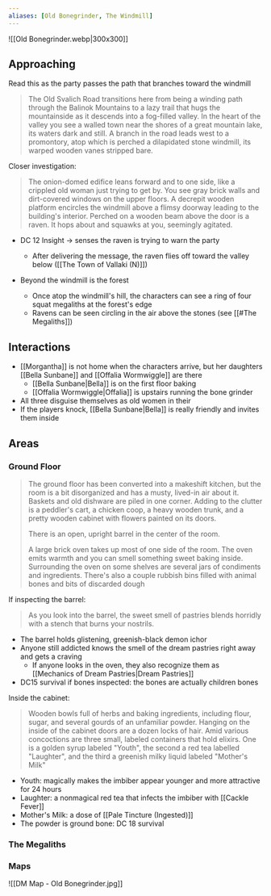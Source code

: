 ```yaml
---
aliases: [Old Bonegrinder, The Windmill]
---
```

![[Old Bonegrinder.webp|300x300]]

## Approaching
Read this as the party passes the path that branches toward the windmill

>The Old Svalich Road transitions here from being a winding path through the Balinok Mountains to a lazy trail that hugs the mountainside as it descends into a fog-filled valley. In the heart of the valley you see a walled town near the shores of a great mountain lake, its waters dark and still. A branch in the road leads west to a promontory, atop which is perched a dilapidated stone windmill, its warped wooden vanes stripped bare.

Closer investigation:
>The onion-domed edifice leans forward and to one side, like a crippled old woman just trying to get by. You see gray brick walls and dirt-covered windows on the upper floors. A decrepit wooden platform encircles the windmill above a flimsy doorway leading to the building's interior. Perched on a wooden beam above the door is a raven. It hops about and squawks at you, seemingly agitated.

- DC 12 Insight -> senses the raven is trying to warn the party
	- After delivering the message, the raven flies off toward the valley below ([[The Town of Vallaki (N)]])

- Beyond the windmill is the forest
	- Once atop the windmill's hill, the characters can see a ring of four squat megaliths at the forest's edge
	- Ravens can be seen circling in the air above the stones (see [[#The Megaliths]])

## Interactions
- [[Morgantha]] is not home when the characters arrive, but her daughters [[Bella Sunbane]] and [[Offalia Wormwiggle]] are there
	- [[Bella Sunbane|Bella]] is on the first floor baking
	- [[Offalia Wormwiggle|Offalia]] is upstairs running the bone grinder
- All three disguise themselves as old women in their 
- If the players knock, [[Bella Sunbane|Bella]] is really friendly and invites them inside

## Areas
### Ground Floor
>The ground floor has been converted into a makeshift kitchen, but the room is a bit disorganized and has a musty, lived-in air about it. Baskets and old dishware are piled in one corner. Adding to the clutter is a peddler's cart, a chicken coop, a heavy wooden trunk, and a pretty wooden cabinet with flowers painted on its doors.
>
>There is an open, upright barrel in the center of the room.
>
>A large brick oven takes up most of one side of the room. The oven emits warmth and you can smell something sweet baking inside. Surrounding the oven on some shelves are several jars of condiments and ingredients. There's also a couple rubbish bins filled with animal bones and bits of discarded dough

If inspecting the barrel:
>As you look into the barrel, the sweet smell of pastries blends horridly with a stench that burns your nostrils.

- The barrel holds glistening, greenish-black demon ichor
- Anyone still addicted knows the smell of the dream pastries right away and gets a craving
	- If anyone looks in the oven, they also recognize them as [[Mechanics of Dream Pastries|Dream Pastries]]
- DC15 survival if bones inspected: the bones are actually children bones

Inside the cabinet:
>Wooden bowls full of herbs and baking ingredients, including flour, sugar, and several gourds of an unfamiliar powder. Hanging on the inside of the cabinet doors are a dozen locks of hair. Amid various concoctions are three small, labeled containers that hold elixirs. One is a golden syrup labeled "Youth", the second a red tea labelled "Laughter", and the third a greenish milky liquid labeled "Mother's Milk"

- Youth: magically makes the imbiber appear younger and more attractive for 24 hours
- Laughter:  a nonmagical red tea that infects the imbiber with [[Cackle Fever]]
- Mother's Milk: a dose of [[Pale Tincture (Ingested)]]
- The powder is ground bone: DC 18 survival


### The Megaliths

### Maps
![[DM Map - Old Bonegrinder.jpg]]